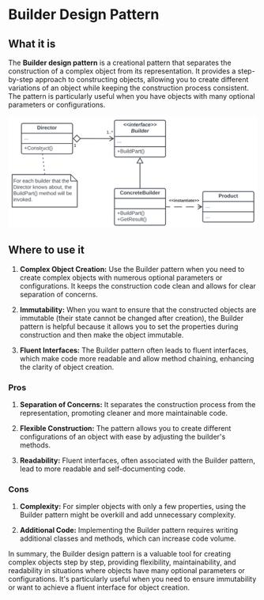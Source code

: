 # Builder Design Pattern

## What it is

The **Builder design pattern** is a creational pattern that separates the construction of a complex object from its representation. It provides a step-by-step approach to constructing objects, allowing you to create different variations of an object while keeping the construction process consistent. The pattern is particularly useful when you have objects with many optional parameters or configurations.

![builder](./public/builder.png)

## Where to use it

1. **Complex Object Creation:** Use the Builder pattern when you need to create complex objects with numerous optional parameters or configurations. It keeps the construction code clean and allows for clear separation of concerns.

2. **Immutability:** When you want to ensure that the constructed objects are immutable (their state cannot be changed after creation), the Builder pattern is helpful because it allows you to set the properties during construction and then make the object immutable.

3. **Fluent Interfaces:** The Builder pattern often leads to fluent interfaces, which make code more readable and allow method chaining, enhancing the clarity of object creation.

### Pros

1. **Separation of Concerns:** It separates the construction process from the representation, promoting cleaner and more maintainable code.

2. **Flexible Construction:** The pattern allows you to create different configurations of an object with ease by adjusting the builder's methods.

3. **Readability:** Fluent interfaces, often associated with the Builder pattern, lead to more readable and self-documenting code.

### Cons

1. **Complexity:** For simpler objects with only a few properties, using the Builder pattern might be overkill and add unnecessary complexity.

2. **Additional Code:** Implementing the Builder pattern requires writing additional classes and methods, which can increase code volume.

In summary, the Builder design pattern is a valuable tool for creating complex objects step by step, providing flexibility, maintainability, and readability in situations where objects have many optional parameters or configurations. It's particularly useful when you need to ensure immutability or want to achieve a fluent interface for object creation.